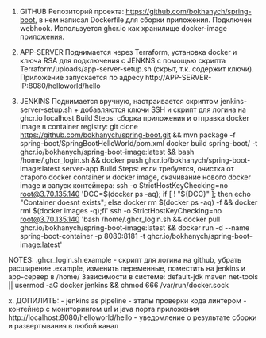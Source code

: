 1. GITHUB
    Репозиторий проекта: https://github.com/bokhanych/spring-boot, в нем написал Dockerfile для сборки приложения. Подключен webhook.
    Используется ghcr.io как хранилище docker-image приложения.

2. APP-SERVER
    Поднимается через Terraform, установка docker и ключа RSA для подключения с JENKNS с помощью скрипта Terraform/uploads/app-server-setup.sh (скрыт, т.к. содержит ключи). 
    Приложение запускается по адресу http://APP-SERVER-IP:8080/helloworld/hello

3. JENKINS 
    Поднимается вручную, настраивается скриптом jenkins-server-setup.sh + добавляются ключи SSH и скрипт для логина на ghcr.io
    localhost Build Steps: сборка приложения и отправка docker image в container registry:
        git clone https://github.com/bokhanych/spring-boot.git && mvn package -f spring-boot/SpringBootHelloWorld/pom.xml
        docker build spring-boot/ -t ghcr.io/bokhanych/spring-boot-image:latest && bash /home/.ghcr_login.sh && docker push ghcr.io/bokhanych/spring-boot-image:latest
    server-app Build Steps: если требуется, очистка от старого docker container и docker image, скачивание нового docker image и запуск контейнера:
        ssh -o StrictHostKeyChecking=no root@3.70.135.140 'DCC=$(docker ps -aq); if [ ! "${DCC}" ]; then echo "Container doesnt exists"; else docker rm $(docker ps -aq) -f && docker rmi $(docker images -q);fi'
        ssh -o StrictHostKeyChecking=no root@3.70.135.140 'bash /home/.ghcr_login.sh && docker pull ghcr.io/bokhanych/spring-boot-image:latest && docker run -d --name spring-boot-container -p 8080:8181 -t ghcr.io/bokhanych/spring-boot-image:latest'

NOTES:
    .ghcr_login.sh.example - скрипт для логина на github, убрать расширение .example, изменить переменные, поместить на jenkins и app-сервер в /home/
    Зависимости в системе: default-jdk maven net-tools || usermod -aG docker jenkins && chmod 666 /var/run/docker.sock

х. ДОПИЛИТЬ: 
    - jenkins as pipeline
    - этапы проверки кода линтером
    - контейнер с мониторингом url и java порта приложения http://localhost:8080/helloworld/hello
    - уведомление о результате сборки и развертывания в любой канал